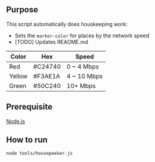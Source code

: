 ## Purpose
This script automatically does houskeeping work:

* Sets the `marker-color` for places by the network speed
* [TODO] Updates README.md

Color  | Hex     | Speed
------ | ------- | -----
Red    | #C24740 | 0 ~ 4 Mbps
Yellow | #F3AE1A | 4 ~ 10 Mbps
Green  | #50C240 | 10+ Mbps

## Prerequisite
[Node.js](https://nodejs.org/)

## How to run

```shell
node tools/housepeeker.js
```
